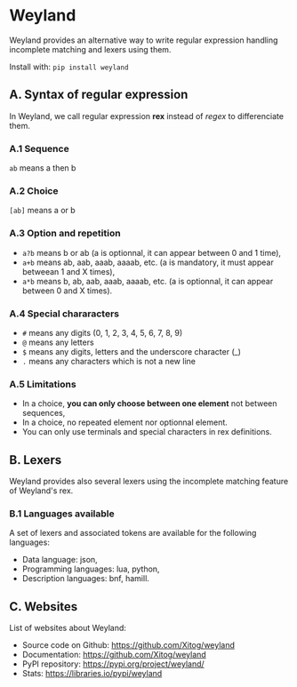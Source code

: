 # Weyland

Weyland provides an alternative way to write regular expression handling incomplete matching and  lexers using them.

Install with: ``pip install weyland``

## A. Syntax of regular expression

In Weyland, we call regular expression **rex** instead of *regex* to differenciate them.

### A.1 Sequence

``ab`` means a then b

### A.2 Choice

``[ab]`` means a or b

### A.3 Option and repetition

* ``a?b`` means b or ab (a is optionnal, it can appear between 0 and 1 time),
* ``a+b`` means ab, aab, aaab, aaaab, etc. (a is mandatory, it must appear betweean 1 and X times),
* ``a*b`` means b, ab, aab, aaab, aaaab, etc. (a is optionnal, it can appear between 0 and X times).

### A.4 Special chararacters

* ``#`` means any digits (0, 1, 2, 3, 4, 5, 6, 7, 8, 9)
* ``@`` means any letters
* ``$`` means any digits, letters and the underscore character (_)
* ``.`` means any characters which is not a new line

### A.5 Limitations

* In a choice, **you can only choose between one element** not between sequences,
* In a choice, no repeated element nor optionnal element.
* You can only use terminals and special characters in rex definitions.

## B. Lexers

Weyland provides also several lexers using the incomplete matching feature of Weyland's rex.

### B.1 Languages available

A set of lexers and associated tokens are available for the following languages: 

* Data language: json,
* Programming languages: lua, python,
* Description languages: bnf, hamill.

## C. Websites

List of websites about Weyland:

* Source code on Github: https://github.com/Xitog/weyland
* Documentation: https://github.com/Xitog/weyland
* PyPI repository: https://pypi.org/project/weyland/
* Stats: https://libraries.io/pypi/weyland

